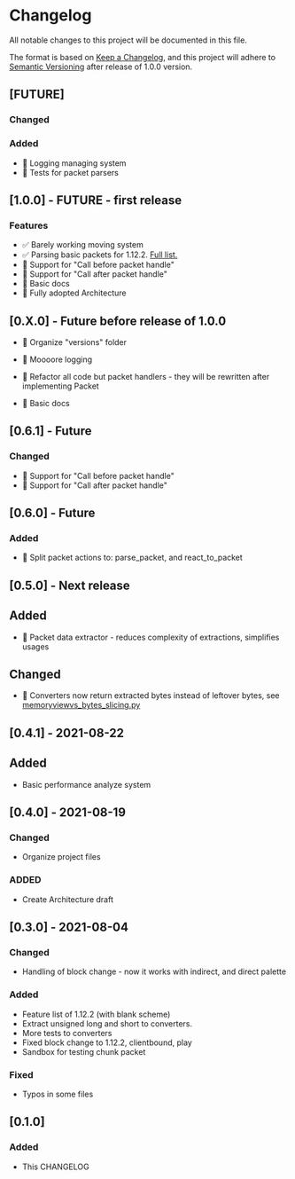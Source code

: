 # Changelog

All notable changes to this project will be documented in this file.

The format is based on [Keep a Changelog](https://keepachangelog.com/en/1.0.0/),
and this project will adhere
to [Semantic Versioning](https://semver.org/spec/v2.0.0.html) after release of
1.0.0 version.

## [FUTURE]

### Changed

### Added

- 🔲 Logging managing system
- 🔲 Tests for packet parsers

## [1.0.0] - FUTURE - first release

### Features

- ✅ Barely working moving system
- ✅ Parsing basic packets for
  1.12.2. [Full list.](/MinecraftConsoleClient/versions/v1_12_2/FEATURES.md)
- 🔲 Support for "Call before packet handle"
- 🔲 Support for "Call after packet handle"
- 🔲 Basic docs
- 🔲 Fully adopted Architecture

## [0.X.0] - Future before release of 1.0.0

- 🔲 Organize "versions" folder

- 🔲 Moooore logging
- 🔲 Refactor all code but packet handlers - they will be rewritten after
  implementing Packet

- 🔲 Basic docs

## [0.6.1] - Future

### Changed

- 🔲 Support for "Call before packet handle"
- 🔲 Support for "Call after packet handle"

## [0.6.0] - Future

### Added

- 🔲 Split packet actions to: parse_packet, and react_to_packet

## [0.5.0] - Next release

## Added

- 🔲 Packet data extractor - reduces complexity of extractions, simplifies usages

## Changed

- 🔲 Converters now return extracted bytes instead of leftover bytes, see
  [memoryviewvs_bytes_slicing.py](https://github.com/Nielotz/python_benchmarks/blob/master/memoryview_vs_bytes_slicing.py)

## [0.4.1] - 2021-08-22

## Added

- Basic performance analyze system

## [0.4.0] - 2021-08-19

### Changed

- Organize project files

### ADDED

- Create Architecture draft

## [0.3.0] - 2021-08-04

### Changed

- Handling of block change - now it works with indirect, and direct palette

### Added

- Feature list of 1.12.2 (with blank scheme)
- Extract unsigned long and short to converters.
- More tests to converters
- Fixed block change to 1.12.2, clientbound, play
- Sandbox for testing chunk packet

### Fixed

- Typos in some files

## [0.1.0]

### Added

- This CHANGELOG